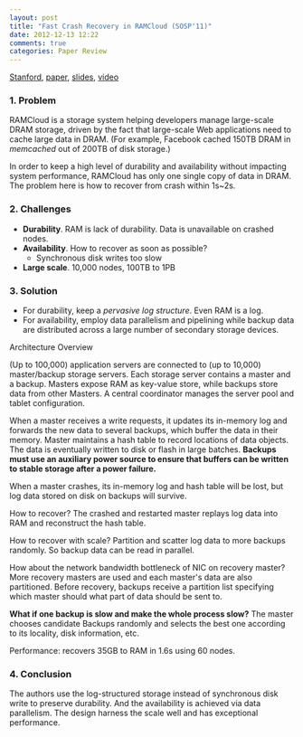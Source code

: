 ```yaml
---
layout: post
title: "Fast Crash Recovery in RAMCloud (SOSP'11)"
date: 2012-12-13 12:22
comments: true
categories: Paper Review
---
```


[Stanford](http://www.stanford.edu/~ouster/cgi-bin/home.php), [paper](http://www.stanford.edu/~ouster/cgi-bin/papers/ramcloud-recovery.pdf), [slides](https://ramcloud.stanford.edu/wiki/display/ramcloud/RAMCloud+Presentations), [video](http://www.youtube.com/watch?v=RE3CmdEGv4M)

### 1. Problem

RAMCloud is a storage system helping developers manage large-scale DRAM storage, driven by the fact that large-scale Web applications need to cache large data in DRAM. (For example, Facebook cached 150TB DRAM in _memcached_ out of 200TB of disk storage.)

In order to keep a high level of durability and availability without impacting system performance, RAMCloud has only one single copy of data in DRAM. The problem here is how to recover from crash within 1s~2s.
<!--more-->
### 2. Challenges

- **Durability**. RAM is lack of durability. Data is unavailable on crashed nodes.
- **Availability**. How to recover as soon as possible?
	- Synchronous disk writes too slow
- **Large scale**. 10,000 nodes, 100TB to 1PB

### 3. Solution

- For durability, keep a _pervasive log structure_. Even RAM is a log.
- For availability, employ data parallelism and pipelining while backup data are distributed across a large number of secondary storage devices.

Architecture Overview

(Up to 100,000) application servers are connected to (up to 10,000) master/backup storage servers. Each storage server contains a master and a backup. Masters expose RAM as key-value store, while backups store data from other Masters. A central coordinator manages the server pool and tablet configuration.

When a master receives a write requests, it updates its in-memory log and forwards the new data to several backups, which buffer the data in their memory. Master maintains a hash table to record locations of data objects. The data is eventually written to disk or flash in large batches. **Backups must use an auxiliary power source to ensure that buffers can be written to stable storage after a power failure.**

When a master crashes, its in-memory log and hash table will be lost, but log data stored on disk on backups will survive. 

How to recover? The crashed and restarted master replays log data into RAM and reconstruct the hash table.

How to recover with scale? Partition and scatter log data to more backups randomly. So backup data can be read in parallel.

How about the network bandwidth bottleneck of NIC on recovery master? More recovery masters are used and each master's data are also partitioned. Before recovery, backups receive a partition list specifying which master should what part of data should be sent to.

**What if one backup is slow and make the whole process slow?** The master chooses candidate Backups randomly and selects the best one according to its locality, disk information, etc.

Performance: recovers 35GB to RAM in 1.6s using 60 nodes.

### 4. Conclusion

The authors use the log-structured storage instead of synchronous disk write to preserve durability. And the availability is achieved via data parallelism. The design harness the scale well and has exceptional performance. 